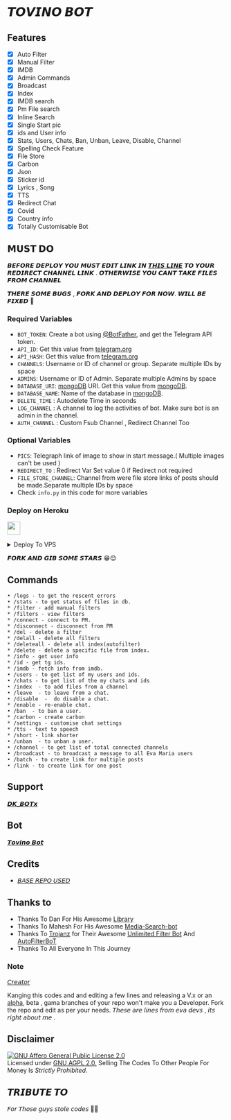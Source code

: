 <h1>𝙏𝙊𝙑𝙄𝙉𝙊 𝘽𝙊𝙏


## Features

- [x] Auto Filter
- [x] Manual Filter
- [x] IMDB
- [x] Admin Commands
- [x] Broadcast
- [x] Index
- [x] IMDB search
- [x] Pm File search
- [x] Inline Search
- [x] Single Start pic
- [x] ids and User info 
- [x] Stats, Users, Chats, Ban, Unban, Leave, Disable, Channel
- [x] Spelling Check Feature
- [x] File Store
- [x] Carbon
- [x] Json
- [x] Sticker id
- [x] Lyrics , Song
- [x] TTS
- [x] Redirect Chat
- [x] Covid
- [x] Country info
- [x] Totally Customisable Bot

## 𝗠𝗨𝗦𝗧 𝗗𝗢

𝘽𝙀𝙁𝙊𝙍𝙀 𝘿𝙀𝙋𝙇𝙊𝙔 𝙔𝙊𝙐 𝙈𝙐𝙎𝙏 𝙀𝘿𝙄𝙏 𝙇𝙄𝙉𝙆 𝙄𝙉 [𝙏𝙃𝙄𝙎 𝙇𝙄𝙉𝙀](https://github.com/DKBOTx/TovinoBotV3/blob/8a258fb9e2c92fdb8e78b465642e18f9f47b6dce/plugins/pm_filter.py#L444) 𝙏𝙊 𝙔𝙊𝙐𝙍 𝙍𝙀𝘿𝙄𝙍𝙀𝘾𝙏 𝘾𝙃𝘼𝙉𝙉𝙀𝙇 𝙇𝙄𝙉𝙆 . 𝙊𝙏𝙃𝙀𝙍𝙒𝙄𝙎𝙀 𝙔𝙊𝙐 𝘾𝘼𝙉𝙏 𝙏𝘼𝙆𝙀 𝙁𝙄𝙇𝙀𝙎 𝙁𝙍𝙊𝙈 𝘾𝙃𝘼𝙉𝙉𝙀𝙇

𝙏𝙃𝙀𝙍𝙀 𝙎𝙊𝙈𝙀 𝘽𝙐𝙂𝙎 , 𝙁𝙊𝙍𝙆 𝘼𝙉𝘿 𝘿𝙀𝙋𝙇𝙊𝙔 𝙁𝙊𝙍 𝙉𝙊𝙒. 𝙒𝙄𝙇𝙇 𝘽𝙀 𝙁𝙄𝙓𝙀𝘿 🤧

### Required Variables
* `BOT_TOKEN`: Create a bot using [@BotFather](https://telegram.dog/BotFather), and get the Telegram API token.
* `API_ID`: Get this value from [telegram.org](https://my.telegram.org/apps)
* `API_HASH`: Get this value from [telegram.org](https://my.telegram.org/apps)
* `CHANNELS`: Username or ID of channel or group. Separate multiple IDs by space
* `ADMINS`: Username or ID of Admin. Separate multiple Admins by space
* `DATABASE_URI`: [mongoDB](https://www.mongodb.com) URI. Get this value from [mongoDB](https://www.mongodb.com). 
* `DATABASE_NAME`: Name of the database in [mongoDB](https://www.mongodb.com). 
* `DELETE_TIME` : Autodelete Time in seconds 
* `LOG_CHANNEL` : A channel to log the activities of bot. Make sure bot is an admin in the channel.
* `AUTH_CHANNEL` : Custom Fsub Channel , Redirect Channel Too
### Optional Variables
* `PICS`: Telegraph link of image to show in start message.( Multiple images can't be used )
* `REDIRECT_TO` : Redirect Var Set value 0 if Redirect not required
* `FILE_STORE_CHANNEL`: Channel from were file store links of posts should be made.Separate multiple IDs by space
* Check `info.py` in this code for more variables


### Deploy on Heroku

<p align="left">
  <a href="https://heroku.com/deploy?template=https://github.com/JNS-BOTS-V2/JNS_FC_BOT">
     <img height="30px" src="https://img.shields.io/badge/Deploy%20To%20Heroku-blueviolet?style=for-the-badge&logo=heroku">
  </a>
</p>
 
<details><summary>Deploy To VPS</summary>
<p>
<pre>
git clone https://github.com/DKBOTx/TovinoBotV3
# Install Packages
pip3 install -U -r requirements.txt
Edit info.py with variables as given below then run bot
python3 bot.py
</pre>
</p>
</details>

𝙁𝙊𝙍𝙆 𝘼𝙉𝘿 𝙂𝙄𝘽 𝙎𝙊𝙈𝙀 𝙎𝙏𝘼𝙍𝙎 😁😊

## Commands
```
• /logs - to get the rescent errors
• /stats - to get status of files in db.
* /filter - add manual filters
* /filters - view filters
* /connect - connect to PM.
* /disconnect - disconnect from PM
* /del - delete a filter
* /delall - delete all filters
* /deleteall - delete all index(autofilter)
* /delete - delete a specific file from index.
* /info - get user info
* /id - get tg ids.
* /imdb - fetch info from imdb.
• /users - to get list of my users and ids.
• /chats - to get list of the my chats and ids 
• /index  - to add files from a channel
• /leave  - to leave from a chat.
• /disable  -  do disable a chat.
* /enable - re-enable chat.
• /ban  - to ban a user.
* /carbon - create carbon
* /settings - customise chat settings
* /tts - text to speech
* /short - link shorter
• /unban  - to unban a user.
• /channel - to get list of total connected channels
• /broadcast - to broadcast a message to all Eva Maria users
• /batch - to create link for multiple posts
• /link - to create link for one post
```
## Support
[𝘿𝙆_𝘽𝙊𝙏𝙭](https://telegram.dog/dk_botx)

## Bot

[𝙏𝙤𝙫𝙞𝙣𝙤 𝘽𝙤𝙩](https://telegram.dog/filesearchxbot)

## Credits 
* [𝘉𝘈𝘚𝘌 𝘙𝘌𝘗𝘖 𝘜𝘚𝘌𝘋](https://github.com/EvamariaTG/EvaMaria)

## Thanks to 
 - Thanks To Dan For His Awesome [Library](https://github.com/pyrogram/pyrogram)
 - Thanks To Mahesh For His Awesome [Media-Search-bot](https://github.com/Mahesh0253/Media-Search-bot)
 - Thanks To [Trojanz](https://github.com/trojanzhex) for Their Awesome [Unlimited Filter Bot](https://github.com/TroJanzHEX/Unlimited-Filter-Bot) And [AutoFilterBoT](https://github.com/trojanzhex/auto-filter-bot)
 - Thanks To All Everyone In This Journey

### Note

[𝘊𝘳𝘦𝘢𝘵𝘰𝘳](https://telegram.dog/aboutme_dk)

Kanging this codes and and editing a few lines and releasing a V.x  or an [alpha](https://telegram.dog/subin_works/204), beta , gama branches of your repo won't make you a Developer.
Fork the repo and edit as per your needs. 𝘛𝘩𝘦𝘴𝘦 𝘢𝘳𝘦 𝘭𝘪𝘯𝘦𝘴 𝘧𝘳𝘰𝘮 𝘦𝘷𝘢 𝘥𝘦𝘷𝘴 , 𝘪𝘵𝘴 𝘳𝘪𝘨𝘩𝘵 𝘢𝘣𝘰𝘶𝘵 𝘮𝘦 . 

## Disclaimer
[![GNU Affero General Public License 2.0](https://www.gnu.org/graphics/agplv3-155x51.png)](https://www.gnu.org/licenses/agpl-3.0.en.html#header)    
Licensed under [GNU AGPL 2.0.](https://github.com/DKBOTx/TovinoBotV3/blob/main/LICENSE)
Selling The Codes To Other People For Money Is *Strictly Prohibited*.

## 𝙏𝙍𝙄𝘽𝙐𝙏𝙀 𝙏𝙊

𝘍𝘰𝘳 𝘛𝘩𝘰𝘴𝘦 𝘨𝘶𝘺𝘴 𝘴𝘵𝘰𝘭𝘦 𝘤𝘰𝘥𝘦𝘴 🥲🤧

